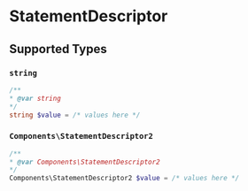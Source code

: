 # StatementDescriptor


## Supported Types

### `string`

```php
/**
* @var string
*/
string $value = /* values here */
```

### `Components\StatementDescriptor2`

```php
/**
* @var Components\StatementDescriptor2
*/
Components\StatementDescriptor2 $value = /* values here */
```

